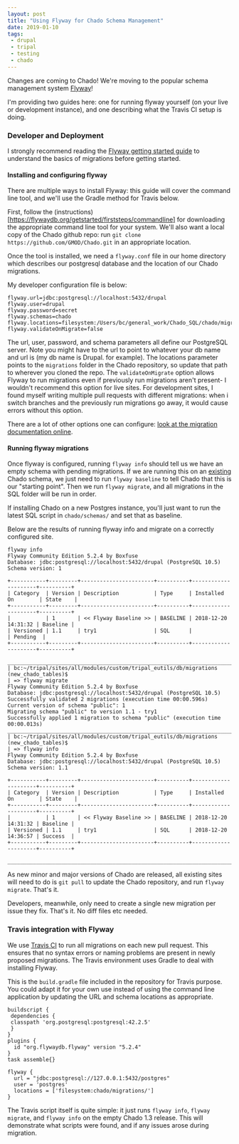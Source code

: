 ```yaml
---
layout: post
title: "Using Flyway for Chado Schema Management"
date: 2019-01-10
tags:
 - drupal
 - tripal
 - testing
 - chado
---
```


Changes are coming to Chado!  We're moving to the popular schema management system [Flyway](https://flywaydb.org/getstarted/)!  

I'm providing two guides here: one for running flyway yourself (on your live or development instance), and one describing what the Travis CI setup is doing.


### Developer and Deployment

I strongly recommend reading the [Flyway getting started guide](https://flywaydb.org/getstarted/) to understand the basics of migrations before getting started.

#### Installing and configuring flyway

There are multiple ways to install Flyway: this guide will cover the command line tool, and we'll use the Gradle method for Travis below.

First, follow the (instructions)[https://flywaydb.org/getstarted/firststeps/commandline] for downloading the appropriate command line tool for your system.  We'll also want a local copy of the Chado github repo: run `git clone https://github.com/GMOD/Chado.git` in an appropriate location.

Once the tool is installed, we need a `flyway.conf` file in our home directory which describes our postgresql database and the location of our Chado migrations.

My developer configuration file is below:

```
flyway.url=jdbc:postgresql://localhost:5432/drupal
flyway.user=drupal
flyway.password=secret
flyway.schemas=chado
flyway.locations=filesystem:/Users/bc/general_work/Chado_SQL/chado/migrations
flyway.validateOnMigrate=false
```

The url, user, password, and schema parameters all define our PostgreSQL server.  Note you might have to the url to point to whatever your db name and url is (my db name is Drupal. for example).  The locations parameter points to the `migrations` folder in the Chado repository, so update that path to wherever you cloned the repo.  The `validateOnMigrate` option allows Flyway to run migrations even if previously run migrations aren't present- I wouldn't recommend this option for live sites.  For development sites, I found myself writing multiple pull requests with different migrations: when i switch branches and the previously run migrations go away, it would cause errors without this option.

There are a lot of other options one can configure: [look at the migration documentation online](https://flywaydb.org/documentation/command/migrate).

#### Running flyway migrations

Once flyway is configured, running `flyway info` should tell us we have an empty schema with pending migrations. If we are running this on an [existing](https://flywaydb.org/documentation/existing) Chado schema, we just need to run `flyway baseline` to tell Chado that this is our "starting point".  Then we run `flyway migrate`, and all migrations in the SQL folder will be run in order.

If installing Chado on a new Postgres instance, you'll just want to run the latest SQL script in `chado/schemas/` and set that as baseline.


Below are the results of running flyway info and migrate on a correctly configured site.

```
flyway info
Flyway Community Edition 5.2.4 by Boxfuse
Database: jdbc:postgresql://localhost:5432/drupal (PostgreSQL 10.5)
Schema version: 1

+-----------+---------+-----------------------+----------+---------------------+----------+
| Category  | Version | Description           | Type     | Installed On        | State    |
+-----------+---------+-----------------------+----------+---------------------+----------+
|           | 1       | << Flyway Baseline >> | BASELINE | 2018-12-20 14:31:32 | Baseline |
| Versioned | 1.1     | try1                  | SQL      |                     | Pending  |
+-----------+---------+-----------------------+----------+---------------------+----------+

________________________________________________________________________________
| bc:~/tripal/sites/all/modules/custom/tripal_eutils/db/migrations (new_chado_tables)$
| => flyway migrate
Flyway Community Edition 5.2.4 by Boxfuse
Database: jdbc:postgresql://localhost:5432/drupal (PostgreSQL 10.5)
Successfully validated 2 migrations (execution time 00:00.596s)
Current version of schema "public": 1
Migrating schema "public" to version 1.1 - try1
Successfully applied 1 migration to schema "public" (execution time 00:00.013s)
________________________________________________________________________________
| bc:~/tripal/sites/all/modules/custom/tripal_eutils/db/migrations (new_chado_tables)$
| => flyway info
Flyway Community Edition 5.2.4 by Boxfuse
Database: jdbc:postgresql://localhost:5432/drupal (PostgreSQL 10.5)
Schema version: 1.1

+-----------+---------+-----------------------+----------+---------------------+----------+
| Category  | Version | Description           | Type     | Installed On        | State    |
+-----------+---------+-----------------------+----------+---------------------+----------+
|           | 1       | << Flyway Baseline >> | BASELINE | 2018-12-20 14:31:32 | Baseline |
| Versioned | 1.1     | try1                  | SQL      | 2018-12-20 14:36:57 | Success  |
+-----------+---------+-----------------------+----------+---------------------+----------+

________________________________________________________________________________
```

As new minor and major versions of Chado are released, all existing sites will need to do is `git pull` to update the Chado repository, and run `flyway migrate`.  That's it.

Developers, meanwhile, only need to create a single new migration per issue they fix.  That's it.  No diff files etc needed.

### Travis integration with Flyway

We use [Travis CI](https://travis-ci.org/) to run all migrations on each new pull request.  This ensures that no syntax errors or naming problems are present in newly proposed migrations.  The Travis environment uses Gradle to deal with installing Flyway.

This is the `build.gradle` file included in the repository for Travis purpose.  You could adapt it for your own use instead of using the command line application by updating the URL and schema locations as appropriate.

```
buildscript {
 dependencies {
 classpath 'org.postgresql:postgresql:42.2.5'
 }
}
plugins {
  id "org.flywaydb.flyway" version "5.2.4"
}
task assemble{}

flyway {
  url = "jdbc:postgresql://127.0.0.1:5432/postgres"
  user = 'postgres'
  locations = ['filesystem:chado/migrations/']
}
```

The Travis script itself is quite simple: it just runs `flyway info`, `flyway migrate`, and `flyway info` on the empty Chado 1.3 release.  This will demonstrate what scripts were found, and if any issues arose during migration.
